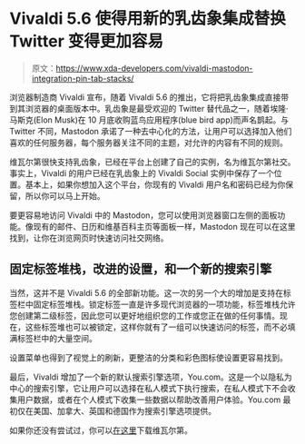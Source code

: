 # Vivaldi 5.6 使得用新的乳齿象集成替换 Twitter 变得更加容易

> 原文：<https://www.xda-developers.com/vivaldi-mastodon-integration-pin-tab-stacks/>

浏览器制造商 Vivaldi 宣布，随着 Vivaldi 5.6 的推出，它将把乳齿象集成直接带到其浏览器的桌面版本中。乳齿象是最受欢迎的 Twitter 替代品之一，随着埃隆·马斯克(Elon Musk)在 10 月底收购蓝鸟应用程序(blue bird app)而声名鹊起。与 Twitter 不同，Mastodon 承诺了一种去中心化的方法，让用户可以选择加入他们喜欢的任何服务器，每个服务器关注不同的主题，对允许的内容有不同的规则。

维瓦尔第很快支持乳齿象，已经在平台上创建了自己的实例，名为维瓦尔第社交。事实上，Vivaldi 的用户已经在乳齿象上的 Vivaldi Social 实例中保存了一个位置。基本上，如果你想加入这个平台，你现有的 Vivaldi 用户名和密码已经为你保留，所以你可以马上开始。

要更容易地访问 Vivaldi 中的 Mastodon，您可以使用浏览器窗口左侧的面板功能。像现有的邮件、日历和维基百科主页等面板一样，Mastodon 现在可以在这里找到，让你在浏览网页时快速访问社交网络。

## 固定标签堆栈，改进的设置，和一个新的搜索引擎

当然，这并不是 Vivaldi 5.6 的全部新功能。这一次的另一个大的增加是支持在标签栏中固定标签堆栈。锁定标签一直是许多现代浏览器的一项功能，标签堆栈允许您创建第二级标签，因此您可以更好地组织您的工作或您正在做的任何事情。现在，这些标签堆也可以被锁定，这样你就有了一组可以快速访问的标签，而不必填满标签栏中的大量空间。

设置菜单也得到了视觉上的刷新，更整洁的分类和彩色图标使设置更容易找到。

最后，Vivaldi 增加了一个新的默认搜索引擎选项，You.com。这是一个以隐私为中心的搜索引擎，它让用户可以选择在私人模式下执行搜索，在私人模式下不会收集用户数据，或者在个人模式下收集一些数据以帮助改善用户体验。You.com 最初仅在美国、加拿大、英国和德国作为搜索引擎选项提供。

如果你还没有尝试过，你可以[在这里](https://vivaldi.com)下载维瓦尔第。